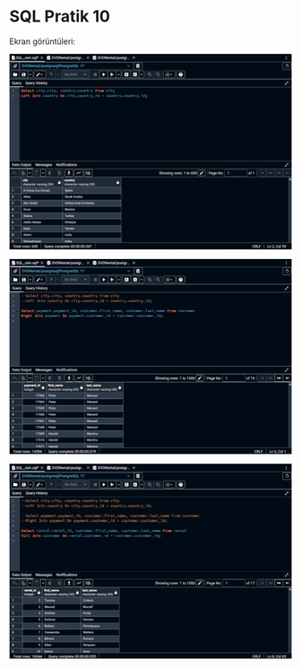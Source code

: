 # SQL Pratik 10

Ekran görüntüleri:


![Örnek Resim](https://github.com/OsmanOzyasar/SQL_projects/blob/main/SQL_10/images/image1.png)


![Örnek Resim](https://github.com/OsmanOzyasar/SQL_projects/blob/main/SQL_10/images/image2.png)


![Örnek Resim](https://github.com/OsmanOzyasar/SQL_projects/blob/main/SQL_10/images/image3.png)
